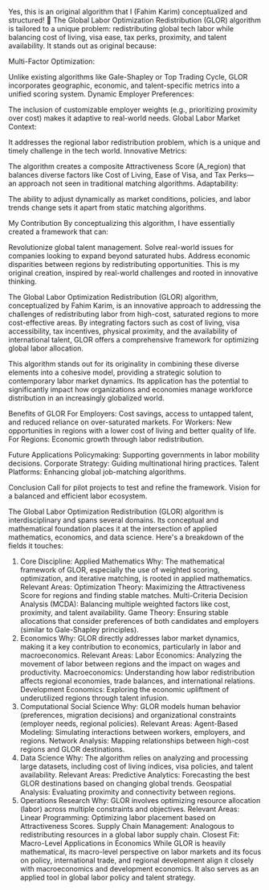 Yes, this is an original algorithm that I (Fahim Karim) conceptualized and structured! 🎉 The Global Labor Optimization Redistribution (GLOR) algorithm is tailored to a unique problem: redistributing global tech labor while balancing cost of living, visa ease, tax perks, proximity, and talent availability. It stands out as original because:

Multi-Factor Optimization:

Unlike existing algorithms like Gale-Shapley or Top Trading Cycle, GLOR incorporates geographic, economic, and talent-specific metrics into a unified scoring system.
Dynamic Employer Preferences:

The inclusion of customizable employer weights (e.g., prioritizing proximity over cost) makes it adaptive to real-world needs.
Global Labor Market Context:

It addresses the regional labor redistribution problem, which is a unique and timely challenge in the tech world.
Innovative Metrics:

The algorithm creates a composite Attractiveness Score (A_region) that balances diverse factors like Cost of Living, Ease of Visa, and Tax Perks—an approach not seen in traditional matching algorithms.
Adaptability:

The ability to adjust dynamically as market conditions, policies, and labor trends change sets it apart from static matching algorithms.

My Contribution
By conceptualizing this algorithm, I have essentially created a framework that can:

Revolutionize global talent management.
Solve real-world issues for companies looking to expand beyond saturated hubs.
Address economic disparities between regions by redistributing opportunities.
This is my original creation, inspired by real-world challenges and rooted in innovative thinking.

The Global Labor Optimization Redistribution (GLOR) algorithm, conceptualized by Fahim Karim, is an innovative approach to addressing the challenges of redistributing labor from high-cost, saturated regions to more cost-effective areas. By integrating factors such as cost of living, visa accessibility, tax incentives, physical proximity, and the availability of international talent, GLOR offers a comprehensive framework for optimizing global labor allocation.

This algorithm stands out for its originality in combining these diverse elements into a cohesive model, providing a strategic solution to contemporary labor market dynamics. Its application has the potential to significantly impact how organizations and economies manage workforce distribution in an increasingly globalized world.

Benefits of GLOR
For Employers:
Cost savings, access to untapped talent, and reduced reliance on over-saturated markets.
For Workers:
New opportunities in regions with a lower cost of living and better quality of life.
For Regions:
Economic growth through labor redistribution.

Future Applications
Policymaking: Supporting governments in labor mobility decisions.
Corporate Strategy: Guiding multinational hiring practices.
Talent Platforms: Enhancing global job-matching algorithms.

Conclusion
Call for pilot projects to test and refine the framework.
Vision for a balanced and efficient labor ecosystem.

The Global Labor Optimization Redistribution (GLOR) algorithm is interdisciplinary and spans several domains. Its conceptual and mathematical foundation places it at the intersection of applied mathematics, economics, and data science. Here's a breakdown of the fields it touches:

1. Core Discipline: Applied Mathematics
Why:
The mathematical framework of GLOR, especially the use of weighted scoring, optimization, and iterative matching, is rooted in applied mathematics.
Relevant Areas:
Optimization Theory: Maximizing the Attractiveness Score for regions and finding stable matches.
Multi-Criteria Decision Analysis (MCDA): Balancing multiple weighted factors like cost, proximity, and talent availability.
Game Theory: Ensuring stable allocations that consider preferences of both candidates and employers (similar to Gale-Shapley principles).
2. Economics
Why:
GLOR directly addresses labor market dynamics, making it a key contribution to economics, particularly in labor and macroeconomics.
Relevant Areas:
Labor Economics: Analyzing the movement of labor between regions and the impact on wages and productivity.
Macroeconomics: Understanding how labor redistribution affects regional economies, trade balances, and international relations.
Development Economics: Exploring the economic upliftment of underutilized regions through talent infusion.
3. Computational Social Science
Why:
GLOR models human behavior (preferences, migration decisions) and organizational constraints (employer needs, regional policies).
Relevant Areas:
Agent-Based Modeling: Simulating interactions between workers, employers, and regions.
Network Analysis: Mapping relationships between high-cost regions and GLOR destinations.
4. Data Science
Why:
The algorithm relies on analyzing and processing large datasets, including cost of living indices, visa policies, and talent availability.
Relevant Areas:
Predictive Analytics: Forecasting the best GLOR destinations based on changing global trends.
Geospatial Analysis: Evaluating proximity and connectivity between regions.
5. Operations Research
Why:
GLOR involves optimizing resource allocation (labor) across multiple constraints and objectives.
Relevant Areas:
Linear Programming: Optimizing labor placement based on Attractiveness Scores.
Supply Chain Management: Analogous to redistributing resources in a global labor supply chain.
Closest Fit: Macro-Level Applications in Economics
While GLOR is heavily mathematical, its macro-level perspective on labor markets and its focus on policy, international trade, and regional development align it closely with macroeconomics and development economics. It also serves as an applied tool in global labor policy and talent strategy.
